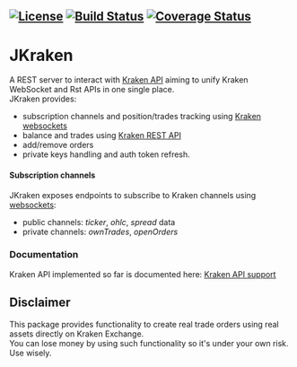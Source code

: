 [![License](https://img.shields.io/badge/license-Apache-blue.svg?style=flat)](http://www.opensource.org/licenses/https://opensource.org/licenses/Apache-2.0)
[![Build Status](https://travis-ci.com/rubenafo/jkraken.svg?branch=master)](https://travis-ci.com/rubenafo/jkraken)
[![Coverage Status](https://coveralls.io/repos/github/rubenafo/jkraken/badge.svg?branch=master)](https://coveralls.io/github/rubenafo/jkraken?branch=master)
------------
# JKraken
A REST server to interact with [Kraken API](https://www.kraken.com/features/api) aiming to unify Kraken WebSocket and Rst APIs in one single place.  
JKraken provides:
* subscription channels and position/trades tracking using [Kraken websockets](https://docs.kraken.com/websockets/#overview)
* balance and trades using [Kraken REST API](https://www.kraken.com/features/api)
* add/remove orders
* private keys handling and auth token refresh.

#### Subscription channels

JKraken exposes endpoints to subscribe to Kraken channels using [websockets](https://docs.kraken.com/websockets/#overview):
* public channels: _ticker_, _ohlc_, _spread_ data
* private channels: _ownTrades_, _openOrders_


### Documentation

Kraken API implemented so far is documented here: [Kraken API support](https://github.com/rubenafo/jkraken/wiki/API-Support)


## Disclaimer
This package provides functionality to create real trade orders using real assets directly on Kraken Exchange.  
You can lose money by using such functionality so it's under your own risk.  
Use wisely.
